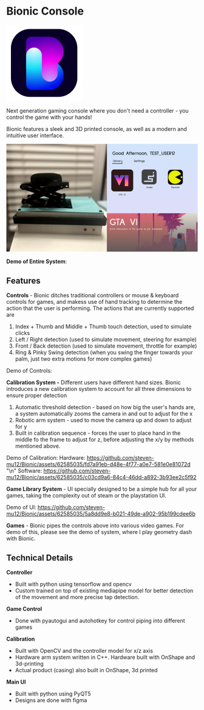 # Bionic Console

![image](MAIN_UI/resources/logo.png)

Next generation gaming console where you don't need a controller - you control the game with your hands!

Bionic features a sleek and 3D printed console, as well as a modern and intuitive user interface.

![image](cover.png)


**Demo of Entire System**:


## **Features**

**Controls** - Bionic ditches traditional controllers or mouse & keyboard controls for games, and makess use of hand tracking to determine the action that the user is performing. The actions that are currently supported are
1. Index + Thumb and Middle + Thumb touch detection, used to simulate clicks
2. Left / Right detection (used to simulate movement, steering for example)
3. Front / Back detection (used to simulate movement, throttle for example)
4. Ring & Pinky Swing detection (when you swing the finger towards your palm, just two extra motions for more complex games)

Demo of Controls:


**Calibration System -** Different users have different hand sizes. Bionic introduces a new calibration system to account for all three dimensions to ensure proper detection
1. Automatic threshold detection - based on how big the user's hands are, a system automatically zooms the camera in and out to adjust for the x
2. Robotic arm system - used to move the camera up and down to adjust for y
3. Built in calibration sequence - forces the user to place hand in the middle fo the frame to adjust for z, before adjusting the x/y by methods mentioned above. 

Demo of Calibration:
Hardware: https://github.com/steven-mu12/Bionic/assets/62585035/fd7a91eb-d48e-4f77-a0e7-581e0e81072d "\n"
Software: https://github.com/steven-mu12/Bionic/assets/62585035/c03cd9a6-84c4-46dd-a892-3b93ee2c5f92




**Game Library System** - UI specially designed to be a simple hub for all your games, taking the complexity out of steam or the playstation UI.

Demo of UI:
https://github.com/steven-mu12/Bionic/assets/62585035/5a8dd9e8-b021-49de-a902-95b199cdee6b


**Games** - Bionic pipes the controls above into various video games. For demo of this, please see the demo of system, where I play geometry dash with Bionic.



## **Technical Details**

**Controller**
- Built with python using tensorflow and opencv
- Custom trained on top of existing mediapipe model for better detection of the movement and more precise tap detection.

**Game Control**
- Done with pyautogui and autohotkey for control piping into different games

**Calibration**
- Built with OpenCV and the controller model for x/z axis
- Hardware arm system written in C++. Hardware built with OnShape and 3d-printing
- Actual product (casing) also built in OnShape, 3d printed

**Main UI**
- Built with python using PyQT5
- Designs are done with figma

